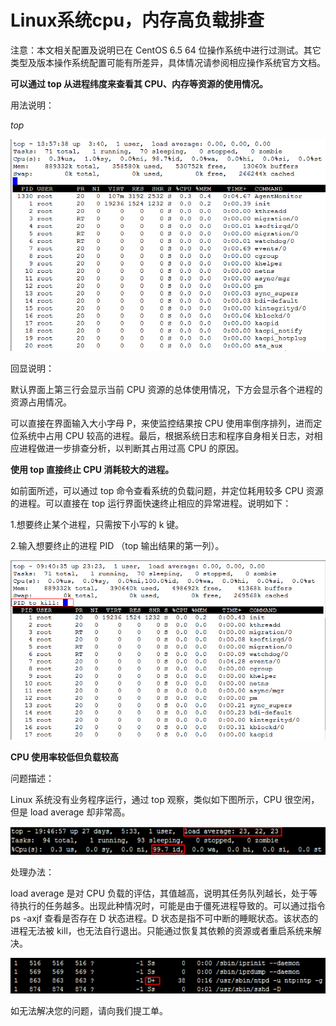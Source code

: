 # Linux系统cpu，内存高负载排查
注意：本文相关配置及说明已在 CentOS 6.5 64 位操作系统中进行过测试。其它类型及版本操作系统配置可能有所差异，具体情况请参阅相应操作系统官方文档。



**可以通过 top 从进程纬度来查看其 CPU、内存等资源的使用情况。**

用法说明：

*top*

![](https://github.com/jdcloudcom/cn/blob/edit/image/Elastic-Compute/Virtual-Machine/Linux/Linux%E7%B3%BB%E7%BB%9Fcpu%EF%BC%8C%E5%86%85%E5%AD%98%E9%AB%98%E8%B4%9F%E8%BD%BD%E6%8E%92%E6%9F%A501.png)

回显说明：

默认界面上第三行会显示当前 CPU 资源的总体使用情况，下方会显示各个进程的资源占用情况。

可以直接在界面输入大小字母 P，来使监控结果按 CPU 使用率倒序排列，进而定位系统中占用 CPU 较高的进程。最后，根据系统日志和程序自身相关日志，对相应进程做进一步排查分析，以判断其占用过高 CPU 的原因。

**使用 top 直接终止 CPU 消耗较大的进程。**

如前面所述，可以通过 top 命令查看系统的负载问题，并定位耗用较多 CPU 资源的进程。可以直接在 top 运行界面快速终止相应的异常进程。说明如下：

1.想要终止某个进程，只需按下小写的 k 键。

2.输入想要终止的进程 PID （top 输出结果的第一列）。

![](https://github.com/jdcloudcom/cn/blob/edit/image/Elastic-Compute/Virtual-Machine/Linux/Linux%E7%B3%BB%E7%BB%9Fcpu%EF%BC%8C%E5%86%85%E5%AD%98%E9%AB%98%E8%B4%9F%E8%BD%BD%E6%8E%92%E6%9F%A502.png)

**CPU 使用率较低但负载较高**

问题描述：

Linux 系统没有业务程序运行，通过 top 观察，类似如下图所示，CPU 很空闲，但是 load average 却非常高。

![](https://github.com/jdcloudcom/cn/blob/edit/image/Elastic-Compute/Virtual-Machine/Linux/Linux%E7%B3%BB%E7%BB%9Fcpu%EF%BC%8C%E5%86%85%E5%AD%98%E9%AB%98%E8%B4%9F%E8%BD%BD%E6%8E%92%E6%9F%A503.png)

处理办法：

load average 是对 CPU 负载的评估，其值越高，说明其任务队列越长，处于等待执行的任务越多。出现此种情况时，可能是由于僵死进程导致的。可以通过指令 ps -axjf  查看是否存在 D 状态进程。D 状态是指不可中断的睡眠状态。该状态的进程无法被 kill，也无法自行退出。只能通过恢复其依赖的资源或者重启系统来解决。

![](https://github.com/jdcloudcom/cn/blob/edit/image/Elastic-Compute/Virtual-Machine/Linux/Linux%E7%B3%BB%E7%BB%9Fcpu%EF%BC%8C%E5%86%85%E5%AD%98%E9%AB%98%E8%B4%9F%E8%BD%BD%E6%8E%92%E6%9F%A504.png)

如无法解决您的问题，请向我们提工单。